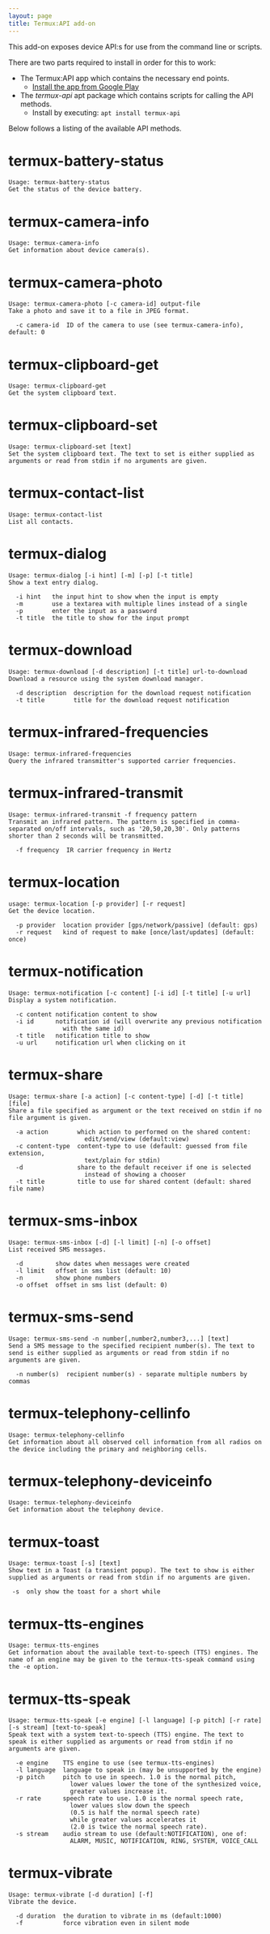 ```yaml
---
layout: page
title: Termux:API add-on
---
```


This add-on exposes device API:s for use from the command line or scripts.

There are two parts required to install in order for this to work:
      
- The Termux:API app which contains the necessary end points.
  - [Install the app from Google Play](https://play.google.com/store/apps/details?id=com.termux.api)
- The _termux-api_ apt package which contains scripts for calling the API methods.
  - Install by executing: `apt install termux-api`
        
Below follows a listing of the available API methods.

# termux-battery-status
~~~~~~~~
Usage: termux-battery-status
Get the status of the device battery.
~~~~~~~~

# termux-camera-info
~~~~~~~~
Usage: termux-camera-info
Get information about device camera(s).
~~~~~~~~

# termux-camera-photo
~~~~~~~~
Usage: termux-camera-photo [-c camera-id] output-file
Take a photo and save it to a file in JPEG format.

  -c camera-id  ID of the camera to use (see termux-camera-info), default: 0
~~~~~~~~

# termux-clipboard-get
~~~~~~~~
Usage: termux-clipboard-get
Get the system clipboard text.
~~~~~~~~

# termux-clipboard-set
~~~~~~~~
Usage: termux-clipboard-set [text]
Set the system clipboard text. The text to set is either supplied as arguments or read from stdin if no arguments are given.
~~~~~~~~

# termux-contact-list
~~~~~~~~
Usage: termux-contact-list
List all contacts.
~~~~~~~~

# termux-dialog
~~~~~~~~
Usage: termux-dialog [-i hint] [-m] [-p] [-t title]
Show a text entry dialog.

  -i hint   the input hint to show when the input is empty
  -m        use a textarea with multiple lines instead of a single
  -p        enter the input as a password
  -t title  the title to show for the input prompt
~~~~~~~~

# termux-download
~~~~~~~~
Usage: termux-download [-d description] [-t title] url-to-download
Download a resource using the system download manager.

  -d description  description for the download request notification
  -t title        title for the download request notification
~~~~~~~~

# termux-infrared-frequencies
~~~~~~~~
Usage: termux-infrared-frequencies
Query the infrared transmitter's supported carrier frequencies.
~~~~~~~~

# termux-infrared-transmit
~~~~~~~~
Usage: termux-infrared-transmit -f frequency pattern
Transmit an infrared pattern. The pattern is specified in comma-separated on/off intervals, such as '20,50,20,30'. Only patterns shorter than 2 seconds will be transmitted.

  -f frequency  IR carrier frequency in Hertz
~~~~~~~~

# termux-location
~~~~~~~~
usage: termux-location [-p provider] [-r request]
Get the device location.

  -p provider  location provider [gps/network/passive] (default: gps)
  -r request   kind of request to make [once/last/updates] (default: once)
~~~~~~~~

# termux-notification
~~~~~~~~
Usage: termux-notification [-c content] [-i id] [-t title] [-u url]
Display a system notification.

  -c content notification content to show
  -i id      notification id (will overwrite any previous notification
               with the same id)
  -t title   notification title to show
  -u url     notification url when clicking on it
~~~~~~~~

# termux-share
~~~~~~~~
Usage: termux-share [-a action] [-c content-type] [-d] [-t title] [file]
Share a file specified as argument or the text received on stdin if no file argument is given.

  -a action        which action to performed on the shared content:
                     edit/send/view (default:view)
  -c content-type  content-type to use (default: guessed from file extension,
                     text/plain for stdin)
  -d               share to the default receiver if one is selected
                     instead of showing a chooser
  -t title         title to use for shared content (default: shared file name)
~~~~~~~~

# termux-sms-inbox
~~~~~~~~
Usage: termux-sms-inbox [-d] [-l limit] [-n] [-o offset]
List received SMS messages.

  -d         show dates when messages were created
  -l limit   offset in sms list (default: 10)
  -n         show phone numbers
  -o offset  offset in sms list (default: 0)
~~~~~~~~

# termux-sms-send
~~~~~~~~
Usage: termux-sms-send -n number[,number2,number3,...] [text]
Send a SMS message to the specified recipient number(s). The text to send is either supplied as arguments or read from stdin if no arguments are given.

  -n number(s)  recipient number(s) - separate multiple numbers by commas
~~~~~~~~

# termux-telephony-cellinfo
~~~~~~~~
Usage: termux-telephony-cellinfo
Get information about all observed cell information from all radios on the device including the primary and neighboring cells.
~~~~~~~~

# termux-telephony-deviceinfo
~~~~~~~~
Usage: termux-telephony-deviceinfo
Get information about the telephony device.
~~~~~~~~

# termux-toast
~~~~~~~~
Usage: termux-toast [-s] [text]
Show text in a Toast (a transient popup). The text to show is either supplied as arguments or read from stdin if no arguments are given.

 -s  only show the toast for a short while
~~~~~~~~

# termux-tts-engines
~~~~~~~~
Usage: termux-tts-engines
Get information about the available text-to-speech (TTS) engines. The name of an engine may be given to the termux-tts-speak command using the -e option.
~~~~~~~~

# termux-tts-speak
~~~~~~~~
Usage: termux-tts-speak [-e engine] [-l language] [-p pitch] [-r rate] [-s stream] [text-to-speak]
Speak text with a system text-to-speech (TTS) engine. The text to speak is either supplied as arguments or read from stdin if no arguments are given.

  -e engine    TTS engine to use (see termux-tts-engines)
  -l language  language to speak in (may be unsupported by the engine)
  -p pitch     pitch to use in speech. 1.0 is the normal pitch,
                 lower values lower the tone of the synthesized voice,
                 greater values increase it.
  -r rate      speech rate to use. 1.0 is the normal speech rate,
                 lower values slow down the speech
                 (0.5 is half the normal speech rate)
                 while greater values accelerates it
                 (2.0 is twice the normal speech rate).
  -s stream    audio stream to use (default:NOTIFICATION), one of:
                 ALARM, MUSIC, NOTIFICATION, RING, SYSTEM, VOICE_CALL
~~~~~~~~

# termux-vibrate
~~~~~~~~
Usage: termux-vibrate [-d duration] [-f]
Vibrate the device.

  -d duration  the duration to vibrate in ms (default:1000)
  -f           force vibration even in silent mode
~~~~~~~~

